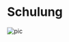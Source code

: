 # Schulung
![pic](https://img.shields.io/badge/Sortertests-passed-green?link=https%3A%2F%2Fgithub.com%2FMcapozzolo%2FSchulung%2Factions%2Fruns%2F6574449417)

